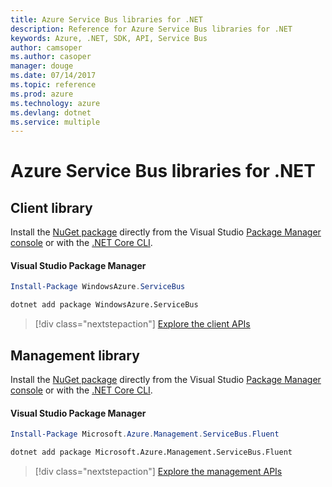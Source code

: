 ```yaml
---
title: Azure Service Bus libraries for .NET
description: Reference for Azure Service Bus libraries for .NET
keywords: Azure, .NET, SDK, API, Service Bus
author: camsoper
ms.author: casoper
manager: douge
ms.date: 07/14/2017
ms.topic: reference
ms.prod: azure
ms.technology: azure
ms.devlang: dotnet
ms.service: multiple
---
```


# Azure Service Bus libraries for .NET

## Client library

Install the [NuGet package](https://www.nuget.org/packages/WindowsAzure.ServiceBus) directly from the Visual Studio [Package Manager console][PackageManager] or with the [.NET Core CLI][DotNetCLI].

#### Visual Studio Package Manager

```powershell
Install-Package WindowsAzure.ServiceBus
```

```bash
dotnet add package WindowsAzure.ServiceBus
```

> [!div class="nextstepaction"]
> [Explore the client APIs](/dotnet/api/overview/azure/servicebus/client)


## Management library

Install the [NuGet package](https://www.nuget.org/packages/Microsoft.Azure.Management.ServiceBus.Fluent) directly from the Visual Studio [Package Manager console][PackageManager] or with the [.NET Core CLI][DotNetCLI].

#### Visual Studio Package Manager

```powershell
Install-Package Microsoft.Azure.Management.ServiceBus.Fluent
```

```bash
dotnet add package Microsoft.Azure.Management.ServiceBus.Fluent
```

> [!div class="nextstepaction"]
> [Explore the management APIs](/dotnet/api/overview/azure/servicebus/management)



[PackageManager]: https://docs.microsoft.com/nuget/tools/package-manager-console
[DotNetCLI]: https://docs.microsoft.com/en-us/dotnet/core/tools/dotnet-add-package
